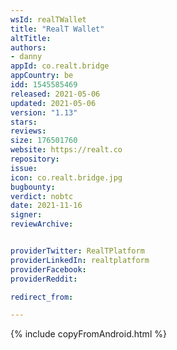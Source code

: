 ```yaml
---
wsId: realTWallet
title: "RealT Wallet"
altTitle: 
authors:
- danny
appId: co.realt.bridge
appCountry: be
idd: 1545585469
released: 2021-05-06
updated: 2021-05-06
version: "1.13"
stars: 
reviews: 
size: 176501760
website: https://realt.co
repository: 
issue: 
icon: co.realt.bridge.jpg
bugbounty: 
verdict: nobtc
date: 2021-11-16
signer: 
reviewArchive:


providerTwitter: RealTPlatform
providerLinkedIn: realtplatform
providerFacebook: 
providerReddit: 

redirect_from:

---
```


{% include copyFromAndroid.html %}